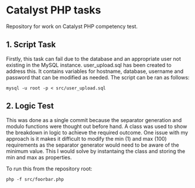 # Catalyst PHP tasks

Repository for work on Catalyst PHP competency test.

## 1. Script Task

Firstly, this task can fail due to the database and an appropriate user not existing in the MySQL instance. user_upload.sql has been created to address this. It contains variables for hostname, database, username and password that can be modified as needed. The script can be ran as follows:

```
mysql -u root -p < src/user_upload.sql
```

## 2. Logic Test

This was done as a single commit because the separator generation and modulo functions were thought out before hand. A class was used to show the breakdown in logic to achieve the required outcome. One issue with my approach is it makes it difficult to modify the min (1) and max (100) requirements as the separator generator would need to be aware of the minimum value. This I would solve by instantaing the class and storing the min and max as properties.

To run this from the repository root:

```
php -f src/foorbar.php
```

